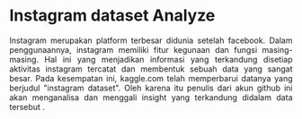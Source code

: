 # Instagram dataset Analyze
<p align='justify'>Instagram merupakan platform terbesar didunia setelah facebook. Dalam penggunaannya, instagram memiliki fitur kegunaan dan fungsi masing-masing. Hal ini yang menjadikan informasi yang terkandung disetiap aktivitas instagram tercatat dan membentuk sebuah data yang sangat besar. Pada kesempatan ini, kaggle.com telah memperbarui datanya yang berjudul "instagram dataset". Oleh karena itu penulis dari akun github ini akan menganalisa dan menggali insight yang terkandung didalam data tersebut .</p>
